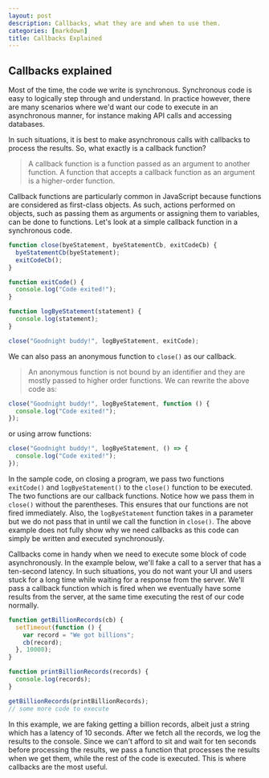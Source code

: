 ```yaml
---
layout: post
description: Callbacks, what they are and when to use them.
categories: [markdown]
title: Callbacks Explained
---
```


## Callbacks explained

Most of the time, the code we write is synchronous. Synchronous code is easy to logically step through and understand. In practice however, there are many scenarios where we'd want our code to execute in an asynchronous manner, for instance making API calls and accessing databases.

In such situations, it is best to make asynchronous calls with callbacks to process the results. So, what exactly is a callback function?

> A callback function is a function passed as an argument to another function. 
> A function that accepts a callback function as an argument is a higher-order function.

Callback functions are particularly common in JavaScript because functions are considered as first-class objects. As such, actions performed on objects, such as passing them as arguments or assigning them to variables, can be done to functions. Let's look at a simple callback function in a synchronous code.

```javascript
function close(byeStatement, byeStatementCb, exitCodeCb) {
  byeStatementCb(byeStatement);
  exitCodeCb();
}

function exitCode() {
  console.log("Code exited!");
}

function logByeStatement(statement) {
  console.log(statement);
}

close("Goodnight buddy!", logByeStatement, exitCode);
```

We can also pass an anonymous function to `close()` as our callback.

> An anonymous function is not bound by an identifier and they are mostly passed to higher order functions. We can rewrite the above code as:

```javascript
close("Goodnight buddy!", logByeStatement, function () {
  console.log("Code exited!");
});
```

or using arrow functions:

```javascript
close("Goodnight buddy!", logByeStatement, () => {
  console.log("Code exited!");
});
```

In the sample code, on closing a program, we pass two functions `exitCode()` and `logByeStatement()` to the `close()` function to be executed. The two functions are our callback functions. Notice how we pass them in `close()` without the parentheses. This ensures that our functions are not fired immediately. Also, the `logByeStatement` function takes in a parameter but we do not pass that in until we call the function in `close()`. The above example does not fully show why we need callbacks as this code can simply be written and executed synchronously.

Callbacks come in handy when we need to execute some block of code asynchronously. In the example below, we'll fake a call to a server that has a ten-second latency. In such situations, you do not want your UI and users stuck for a long time while waiting for a response from the server. We'll pass a callback function which is fired when we eventually have some results from the server, at the same time executing the rest of our code normally.

```javascript
function getBillionRecords(cb) {
  setTimeout(function () {
    var record = "We got billions";
    cb(record);
  }, 10000);
}

function printBillionRecords(records) {
  console.log(records);
}

getBillionRecords(printBillionRecords);
// some more code to execute
```

In this example, we are faking getting a billion records, albeit just a string which has a latency of 10 seconds. After we fetch all the records, we log the results to the console. Since we can't afford to sit and wait for ten seconds before processing the results, we pass a function that processes the results when we get them, while the rest of the code is executed. This is where callbacks are the most useful.
